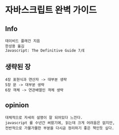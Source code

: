 # 자바스크립트 완벽 가이드

## Info

```
데이비드 플래건 지음
한성용 옮김
Javascript: The Definitive Guide 7/E
```

## 생략된 장

```
4장 표현식과 연산자 -> 대부분 생략
5장 문 -> 대부분 생략
6장 객체 -> 연관배열인 객체 생략
```

## opinion

```
대체적으로 자세히 설명이 잘 되어있다 느낀다.
javascript 를 수년간 써왔기에, 읽는데 크게 어려움은 없지만,
전반적으로 가물가물한 부분을 다시금 정리하기 좋은 책인듯 싶다.
```
